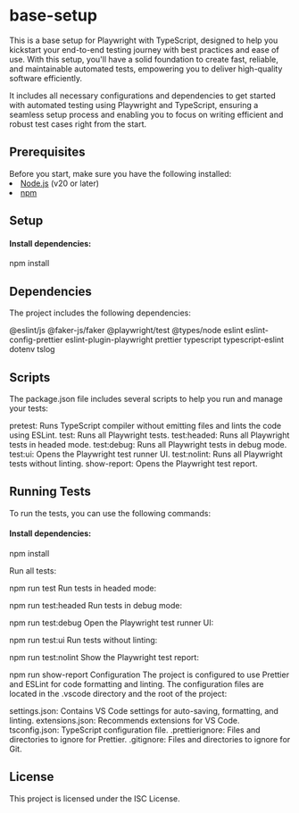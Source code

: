 <h1>base-setup</h1>
This is a base setup for Playwright with TypeScript, designed to help you kickstart your end-to-end testing journey with best practices and ease of use. With this setup, you'll have a solid foundation to create fast, reliable, and maintainable automated tests, empowering you to deliver high-quality software efficiently.

It includes all necessary configurations and dependencies to get started with automated testing using Playwright and TypeScript, ensuring a seamless setup process and enabling you to focus on writing efficient and robust test cases right from the start.

<h2>Prerequisites</h2>
Before you start, make sure you have the following installed:

<li><a href="https://nodejs.org" rel="nofollow">Node.js</a> (v20 or later)</li>

<li><a href="https://www.npmjs.com/" rel="nofollow">npm</a></li>

<h2>Setup</h2>

<h4>Install dependencies:</h4>

npm install

<h2>Dependencies</h2>
The project includes the following dependencies:

@eslint/js
@faker-js/faker
@playwright/test
@types/node
eslint
eslint-config-prettier
eslint-plugin-playwright
prettier
typescript
typescript-eslint
dotenv
tslog

<h2>Scripts</h2>
The package.json file includes several scripts to help you run and manage your tests:

pretest: Runs TypeScript compiler without emitting files and lints the code using ESLint.
test: Runs all Playwright tests.
test:headed: Runs all Playwright tests in headed mode.
test:debug: Runs all Playwright tests in debug mode.
test:ui: Opens the Playwright test runner UI.
test:nolint: Runs all Playwright tests without linting.
show-report: Opens the Playwright test report.

<h2>Running Tests</h2>
To run the tests, you can use the following commands:

<h4>Install dependencies:</h4>

npm install

Run all tests:

npm run test
Run tests in headed mode:

npm run test:headed
Run tests in debug mode:

npm run test:debug
Open the Playwright test runner UI:

npm run test:ui
Run tests without linting:

npm run test:nolint
Show the Playwright test report:

npm run show-report
Configuration
The project is configured to use Prettier and ESLint for code formatting and linting. The configuration files are located in the .vscode directory and the root of the project:

settings.json: Contains VS Code settings for auto-saving, formatting, and linting.
extensions.json: Recommends extensions for VS Code.
tsconfig.json: TypeScript configuration file.
.prettierignore: Files and directories to ignore for Prettier.
.gitignore: Files and directories to ignore for Git.

<h2>License</h2>
This project is licensed under the ISC License.
